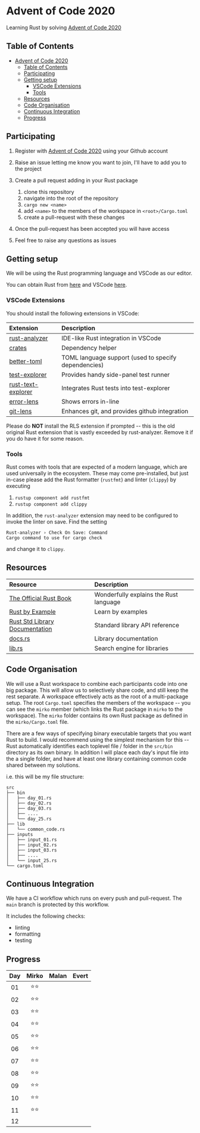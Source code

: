 # Advent of Code 2020

Learning Rust by solving [Advent of Code 2020](https://adventofcode.com/2020)

## Table of Contents

- [Advent of Code 2020](#advent-of-code-2020)
  - [Table of Contents](#table-of-contents)
  - [Participating](#participating)
  - [Getting setup](#getting-setup)
    - [VSCode Extensions](#vscode-extensions)
    - [Tools](#tools)
  - [Resources](#resources)
  - [Code Organisation](#code-organisation)
  - [Continuous Integration](#continuous-integration)
  - [Progress](#progress)

## Participating

1. Register with [Advent of Code 2020](https://adventofcode.com/2020) using your Github account
2. Raise an issue letting me know you want to join, I'll have to add you to the project
3. Create a pull request adding in your Rust package

    1. clone this repository
    2. navigate into the root of the repository
    3. `cargo new <name>`
    4. add `<name>` to the members of the workspace in `<root>/Cargo.toml`
    5. create a pull-request with these changes

4. Once the pull-request has been accepted you will have access
5. Feel free to raise any questions as issues

## Getting setup

We will be using the Rust programming language and VSCode as our editor.

You can obtain Rust from [here](https://www.rust-lang.org/learn/get-started) and VSCode [here](https://code.visualstudio.com/).

### VSCode Extensions

You should install the following extensions in VSCode:

| Extension | Description |
| :-------- | :---------- |
| [rust-analyzer](https://marketplace.visualstudio.com/items?itemName=matklad.rust-analyzer) | IDE-like Rust integration in VSCode |
| [crates](https://marketplace.visualstudio.com/items?itemName=serayuzgur.crates) | Dependency helper |
| [better-toml](https://marketplace.visualstudio.com/items?itemName=bungcip.better-toml) | TOML language support (used to specify dependencies) |
| [test-explorer](https://marketplace.visualstudio.com/items?itemName=hbenl.vscode-test-explorer) | Provides handy side-panel test runner |
| [rust-text-explorer](https://marketplace.visualstudio.com/items?itemName=swellaby.vscode-rust-test-adapter) | Integrates Rust tests into test-explorer |
| [error-lens](https://marketplace.visualstudio.com/items?itemName=usernamehw.errorlens) | Shows errors in-line |
| [git-lens](https://marketplace.visualstudio.com/items?itemName=eamodio.gitlens) | Enhances git, and provides github integration |

Please do **NOT** install the RLS extension if prompted -- this is the old original Rust extension that is vastly exceeded by rust-analyzer. Remove it if you do have it for some reason.

### Tools

Rust comes with tools that are expected of a modern language, which are used universally in the ecosystem. These may come pre-installed, but just in-case please add the Rust formatter (`rustfmt`) and linter (`clippy`) by executing

1. `rustup component add rustfmt`
2. `rustup component add clippy`

In addition, the `rust-analyzer` extension may need to be configured to invoke the linter on save. Find the setting

```
Rust-analyzer › Check On Save: Command
Cargo command to use for cargo check
```

and change it to `clippy`.

## Resources

| Resource  | Description |
| :-------- | :---------- |
| [The Official Rust Book](https://doc.rust-lang.org/stable/book/) | Wonderfully explains the Rust language |
| [Rust by Example](https://doc.rust-lang.org/stable/rust-by-example/)| Learn by examples |
| [Rust Std Library Documentation](https://doc.rust-lang.org/std/index.html) | Standard library API reference |
| [docs.rs](https://docs.rs/) | Library documentation |
| [lib.rs](https://lib.rs/) | Search engine for libraries |

## Code Organisation

We will use a Rust workspace to combine each participants code into one big package. This will allow us to selectively share code, and still keep the rest separate. A workspace effectively acts as the root of a multi-package setup. The root `Cargo.toml` specifies the members of the workspace -- you can see the `mirko` member (which links the Rust package in `mirko` to the workspace). The `mirko` folder contains its own Rust package as defined in the `mirko/Cargo.toml` file.

There are a few ways of specifying binary executable targets that you want Rust to build. I would recommend using the simplest mechanism for this -- Rust automatically identifies each toplevel file / folder in the `src/bin` directory as its own binary. In addition I will place each day's input file into the a single folder, and have at least one library containing common code shared between my solutions.

i.e. this will be my file structure:

```
src
├── bin
│   ├── day_01.rs
│   ├── day_02.rs
│   ├── day_03.rs
│   ├── ....
│   └── day_25.rs
├── lib
│   └── common_code.rs
├── inputs
│   ├── input_01.rs
│   ├── input_02.rs
│   ├── input_03.rs
│   ├── ....
│   └── input_25.rs
└── cargo.toml
```

## Continuous Integration

We have a CI workflow which runs on every push and pull-request. The `main` branch is protected by this workflow.

It includes the following checks:

- linting
- formatting
- testing

## Progress

| Day |     Mirko    |     Malan    |     Evert    |
| :-: | :----------: | :----------: | :----------: |
| 01  | :star::star: |              |              |
| 02  | :star::star: |              |              |
| 03  | :star::star: |              |              |
| 04  | :star::star: |              |              |
| 05  | :star::star: |              |              |
| 06  | :star::star: |              |              |
| 07  | :star::star: |              |              |
| 08  | :star::star: |              |              |
| 09  | :star::star: |              |              |
| 10  | :star::star: |              |              |
| 11  | :star::star: |              |              |
| 12  |              |              |              |
